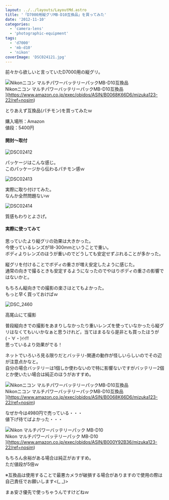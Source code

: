 ```yaml
---
layout: ../../layouts/LayoutMd.astro
title: '「D7000用縦グリMB-D10互換品」を買ってみた'
date: '2012-11-10'
categories:
  - 'camera-lens'
  - 'photographic-equipment'
tags:
  - 'd7000'
  - 'mb-d10'
  - 'nikon'
coverImage: 'DSC024121.jpg'
---
```


前々から欲しいと言っていたD7000用の縦グリ。

![Nikonニコン マルチパワーバッテリーパックMB-D10互換品](/archive/images/31bvlCUHl9L._SL160_.jpg)  
Nikonニコン マルチパワーバッテリーパックMB-D10互換品  
](https://www.amazon.co.jp/exec/obidos/ASIN/B0068K66D6/mizuka123-22/ref=nosim)

とりあえず互換品(パチモン)を買ってみたｗ

購入場所：Amazon  
値段：5400円

#### 開封～取付

![DSC02412](/archive/images/DSC02412_thumb.jpg 'DSC02412')

パッケージはこんな感じ。  
このパッケージから伝わるパチモン感ｗ

![DSC02413](/archive/images/DSC02413_thumb.jpg 'DSC02413')

実際に取り付けてみた。  
なんか全然問題ないｗ

![DSC02414](/archive/images/DSC02414_thumb.jpg 'DSC02414')

質感もわりとよさげ。

#### 実際に使ってみて

思っていたより縦グリの効果は大きかった。  
今使っているレンズが18-300mmということで重い。  
ボディよりレンズのほうが重いのでどうしても安定せずぶれることが多かった。

縦グリを付けることでボディの重さが増え安定したように感じた。  
通常の向きで撮るときも安定するようになったのでやはりボディの重さの影響ではないかと。

もちろん縦向きでの撮影の楽さはとてもよかった。  
もっと早く買っておけばｗ

![DSC_2460](/archive/images/DSC_2460_thumb.jpg 'DSC_2460')

高尾山にて撮影

普段縦向きでの撮影をあまりしなかったり重いレンズを使っていなかったら縦グリはなくてもいいかなぁと思うけれど，当てはまるなら是非とも買ったほうが(・∀・)ｲｲ!!  
思っているより効果がでる！

ネットでいろいろ見る限りだとバッテリ-関連の動作が怪しいらしいのでその辺が注意点かなと。  
自分の場合バッテリーは1個しか使わないので特に影響ないですがバッテリー2個とか使いたい場合は純正のほうがおすすめ。

![Nikonニコン マルチパワーバッテリーパックMB-D10互換品](/archive/images/31bvlCUHl9L._SL160_.jpg)  
Nikonニコン マルチパワーバッテリーパックMB-D10互換品  
](https://www.amazon.co.jp/exec/obidos/ASIN/B0068K66D6/mizuka123-22/ref=nosim)

なぜか今は4980円で売っている・・・  
値下げ待てばよかった・・・

![Nikon マルチパワーバッテリーパック MB-D10](/archive/images/31ykuXEmP7L._SL160_.jpg)  
Nikon マルチパワーバッテリーパック MB-D10  
](https://www.amazon.co.jp/exec/obidos/ASIN/B000Y92B36/mizuka123-22/ref=nosim)

もちろん余裕がある場合は純正がおすすめ。  
ただ値段が5倍ｗ

※互換品は使用することで最悪カメラが破損する場合がありますので使用の際は自己責任でお願いします<(\_ \_)>

まぁ安さ優先で使っちゃうんですけどねｗ
